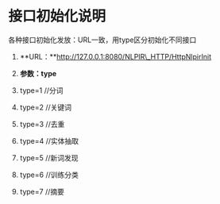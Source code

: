 # 接口初始化说明

各种接口初始化发放：URL一致，用type区分初始化不同接口

1. **URL：**http://127.0.0.1:8080/NLPIR\_HTTP/HttpNlpirInit
2. **参数：type**

1. type=1     //分词
2. type=2     //关键词
3. type=3     //去重
4. type=4     //实体抽取
5. type=5     //新词发现
6. type=6     //训练分类
7. type=7     //摘要



